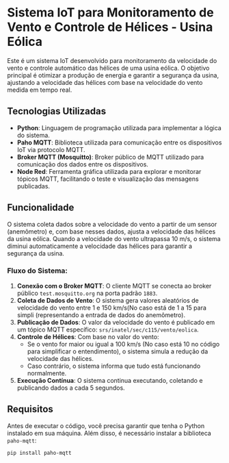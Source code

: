 # Sistema IoT para Monitoramento de Vento e Controle de Hélices - Usina Eólica

Este é um sistema IoT desenvolvido para monitoramento da velocidade do vento e controle automático das hélices de uma usina eólica. O objetivo principal é otimizar a produção de energia e garantir a segurança da usina, ajustando a velocidade das hélices com base na velocidade do vento medida em tempo real.

## Tecnologias Utilizadas

- **Python**: Linguagem de programação utilizada para implementar a lógica do sistema.
- **Paho MQTT**: Biblioteca utilizada para comunicação entre os dispositivos IoT via protocolo MQTT.
- **Broker MQTT (Mosquitto)**: Broker público de MQTT utilizado para comunicação dos dados entre os dispositivos.
- **Node Red**: Ferramenta gráfica utilizada para explorar e monitorar tópicos MQTT, facilitando o teste e visualização das mensagens publicadas.

## Funcionalidade

O sistema coleta dados sobre a velocidade do vento a partir de um sensor (anemômetro) e, com base nesses dados, ajusta a velocidade das hélices da usina eólica. Quando a velocidade do vento ultrapassa 10 m/s, o sistema diminui automaticamente a velocidade das hélices para garantir a segurança da usina.

### Fluxo do Sistema:

1. **Conexão com o Broker MQTT**: O cliente MQTT se conecta ao broker público `test.mosquitto.org` na porta padrão `1883`.
2. **Coleta de Dados de Vento**: O sistema gera valores aleatórios de velocidade do vento entre 1 e 150 km/s(No caso está de 1 a 15 para simpli (representando a entrada de dados do anemômetro).
3. **Publicação de Dados**: O valor da velocidade do vento é publicado em um tópico MQTT específico: `srs/inatel/sec/c115/vento/eolica`.
4. **Controle de Hélices**: Com base no valor do vento:
    - Se o vento for maior ou igual a 100 km/s (No caso está 10 no código para simplificar o entendimento), o sistema simula a redução da velocidade das hélices.
    - Caso contrário, o sistema informa que tudo está funcionando normalmente.
5. **Execução Contínua**: O sistema continua executando, coletando e publicando dados a cada 5 segundos.

## Requisitos

Antes de executar o código, você precisa garantir que tenha o Python instalado em sua máquina. Além disso, é necessário instalar a biblioteca `paho-mqtt`:

```bash
pip install paho-mqtt
